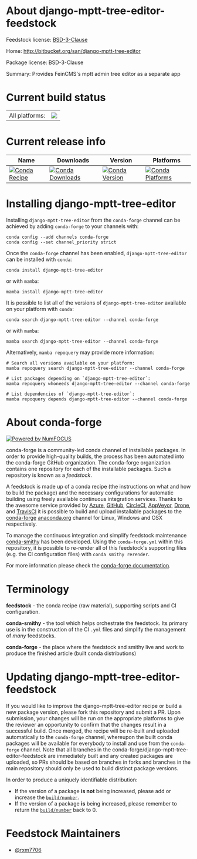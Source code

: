 About django-mptt-tree-editor-feedstock
=======================================

Feedstock license: [BSD-3-Clause](https://github.com/conda-forge/django-mptt-tree-editor-feedstock/blob/main/LICENSE.txt)

Home: http://bitbucket.org/san/django-mptt-tree-editor

Package license: BSD-3-Clause

Summary: Provides FeinCMS's mptt admin tree editor as a separate app

Current build status
====================


<table><tr><td>All platforms:</td>
    <td>
      <a href="https://dev.azure.com/conda-forge/feedstock-builds/_build/latest?definitionId=20508&branchName=main">
        <img src="https://dev.azure.com/conda-forge/feedstock-builds/_apis/build/status/django-mptt-tree-editor-feedstock?branchName=main">
      </a>
    </td>
  </tr>
</table>

Current release info
====================

| Name | Downloads | Version | Platforms |
| --- | --- | --- | --- |
| [![Conda Recipe](https://img.shields.io/badge/recipe-django--mptt--tree--editor-green.svg)](https://anaconda.org/conda-forge/django-mptt-tree-editor) | [![Conda Downloads](https://img.shields.io/conda/dn/conda-forge/django-mptt-tree-editor.svg)](https://anaconda.org/conda-forge/django-mptt-tree-editor) | [![Conda Version](https://img.shields.io/conda/vn/conda-forge/django-mptt-tree-editor.svg)](https://anaconda.org/conda-forge/django-mptt-tree-editor) | [![Conda Platforms](https://img.shields.io/conda/pn/conda-forge/django-mptt-tree-editor.svg)](https://anaconda.org/conda-forge/django-mptt-tree-editor) |

Installing django-mptt-tree-editor
==================================

Installing `django-mptt-tree-editor` from the `conda-forge` channel can be achieved by adding `conda-forge` to your channels with:

```
conda config --add channels conda-forge
conda config --set channel_priority strict
```

Once the `conda-forge` channel has been enabled, `django-mptt-tree-editor` can be installed with `conda`:

```
conda install django-mptt-tree-editor
```

or with `mamba`:

```
mamba install django-mptt-tree-editor
```

It is possible to list all of the versions of `django-mptt-tree-editor` available on your platform with `conda`:

```
conda search django-mptt-tree-editor --channel conda-forge
```

or with `mamba`:

```
mamba search django-mptt-tree-editor --channel conda-forge
```

Alternatively, `mamba repoquery` may provide more information:

```
# Search all versions available on your platform:
mamba repoquery search django-mptt-tree-editor --channel conda-forge

# List packages depending on `django-mptt-tree-editor`:
mamba repoquery whoneeds django-mptt-tree-editor --channel conda-forge

# List dependencies of `django-mptt-tree-editor`:
mamba repoquery depends django-mptt-tree-editor --channel conda-forge
```


About conda-forge
=================

[![Powered by
NumFOCUS](https://img.shields.io/badge/powered%20by-NumFOCUS-orange.svg?style=flat&colorA=E1523D&colorB=007D8A)](https://numfocus.org)

conda-forge is a community-led conda channel of installable packages.
In order to provide high-quality builds, the process has been automated into the
conda-forge GitHub organization. The conda-forge organization contains one repository
for each of the installable packages. Such a repository is known as a *feedstock*.

A feedstock is made up of a conda recipe (the instructions on what and how to build
the package) and the necessary configurations for automatic building using freely
available continuous integration services. Thanks to the awesome service provided by
[Azure](https://azure.microsoft.com/en-us/services/devops/), [GitHub](https://github.com/),
[CircleCI](https://circleci.com/), [AppVeyor](https://www.appveyor.com/),
[Drone](https://cloud.drone.io/welcome), and [TravisCI](https://travis-ci.com/)
it is possible to build and upload installable packages to the
[conda-forge](https://anaconda.org/conda-forge) [anaconda.org](https://anaconda.org/)
channel for Linux, Windows and OSX respectively.

To manage the continuous integration and simplify feedstock maintenance
[conda-smithy](https://github.com/conda-forge/conda-smithy) has been developed.
Using the ``conda-forge.yml`` within this repository, it is possible to re-render all of
this feedstock's supporting files (e.g. the CI configuration files) with ``conda smithy rerender``.

For more information please check the [conda-forge documentation](https://conda-forge.org/docs/).

Terminology
===========

**feedstock** - the conda recipe (raw material), supporting scripts and CI configuration.

**conda-smithy** - the tool which helps orchestrate the feedstock.
                   Its primary use is in the construction of the CI ``.yml`` files
                   and simplify the management of *many* feedstocks.

**conda-forge** - the place where the feedstock and smithy live and work to
                  produce the finished article (built conda distributions)


Updating django-mptt-tree-editor-feedstock
==========================================

If you would like to improve the django-mptt-tree-editor recipe or build a new
package version, please fork this repository and submit a PR. Upon submission,
your changes will be run on the appropriate platforms to give the reviewer an
opportunity to confirm that the changes result in a successful build. Once
merged, the recipe will be re-built and uploaded automatically to the
`conda-forge` channel, whereupon the built conda packages will be available for
everybody to install and use from the `conda-forge` channel.
Note that all branches in the conda-forge/django-mptt-tree-editor-feedstock are
immediately built and any created packages are uploaded, so PRs should be based
on branches in forks and branches in the main repository should only be used to
build distinct package versions.

In order to produce a uniquely identifiable distribution:
 * If the version of a package **is not** being increased, please add or increase
   the [``build/number``](https://docs.conda.io/projects/conda-build/en/latest/resources/define-metadata.html#build-number-and-string).
 * If the version of a package **is** being increased, please remember to return
   the [``build/number``](https://docs.conda.io/projects/conda-build/en/latest/resources/define-metadata.html#build-number-and-string)
   back to 0.

Feedstock Maintainers
=====================

* [@rxm7706](https://github.com/rxm7706/)

